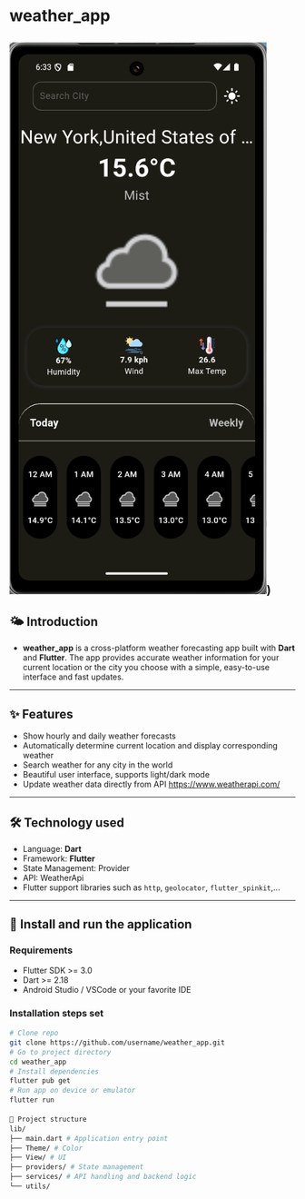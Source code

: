 # weather_app

![weather_app](https://github.com/MyRice25/weather_app/blob/master/screenshot_1748950416.png?raw=true))
---
## 🌤️ Introduction
- **weather_app** is a cross-platform weather forecasting app built with **Dart** and **Flutter**.
The app provides accurate weather information for your current location or the city you choose with a simple, easy-to-use interface and fast updates.
---
## ✨ Features
- Show hourly and daily weather forecasts
- Automatically determine current location and display corresponding weather
- Search weather for any city in the world
- Beautiful user interface, supports light/dark mode
- Update weather data directly from API https://www.weatherapi.com/
---
## 🛠️ Technology used
- Language: **Dart**
- Framework: **Flutter**
- State Management: Provider
- API: WeatherApi
- Flutter support libraries such as `http`, `geolocator`, `flutter_spinkit`,...
---
## 🚀 Install and run the application
### Requirements
- Flutter SDK >= 3.0
- Dart >= 2.18
- Android Studio / VSCode or your favorite IDE
### Installation steps set
```bash
# Clone repo
git clone https://github.com/username/weather_app.git
# Go to project directory
cd weather_app
# Install dependencies
flutter pub get
# Run app on device or emulator
flutter run

📂 Project structure
lib/
├── main.dart # Application entry point
├── Theme/ # Color
├── View/ # UI
├── providers/ # State management
├── services/ # API handling and backend logic
└── utils/
